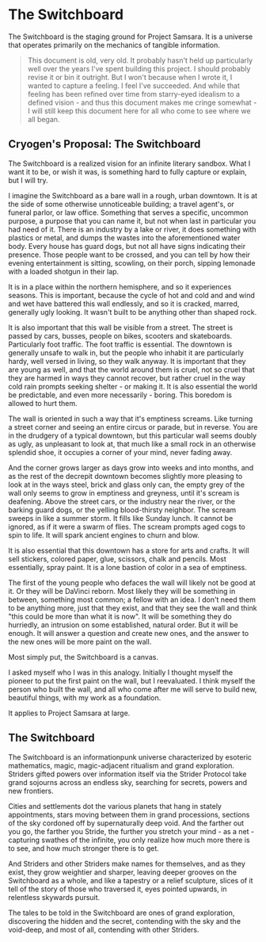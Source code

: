 # The Switchboard
The Switchboard is the staging ground for Project Samsara. It is a universe that operates primarily on the mechanics of tangible information.

> This document is old, very old. It probably hasn't held up particularly well over the years I've spent building this project. I should probably revise it or bin it outright. But I won't because when I wrote it, I wanted to capture a feeling. I feel I've succeeded. And while that feeling has been refined over time from starry-eyed idealism to a defined vision - and thus this document makes me cringe somewhat - I will still keep this document here for all who come to see where we all began.

## Cryogen's Proposal: The Switchboard
The Switchboard is a realized vision for an infinite literary sandbox. What I want it to be, or wish it was, is something hard to fully capture or explain, but I will try.

I imagine the Switchboard as a bare wall in a rough, urban downtown. It is at the side of some otherwise unnoticeable building; a travel agent's, or funeral parlor, or law office. Something that serves a specific, uncommon purpose, a purpose that you can name it, but not when last in particular you had need of it. There is an industry by a lake or river, it does something with plastics or metal, and dumps the wastes into the aforementioned water body. Every house has guard dogs, but not all have signs indicating their presence. Those people want to be crossed, and you can tell by how their evening entertainment is sitting, scowling, on their porch, sipping lemonade with a loaded shotgun in their lap.  

It is in a place within the northern hemisphere, and so it experiences seasons. This is important, because the cycle of hot and cold and and wind and wet have battered this wall endlessly, and so it is cracked, marred, generally ugly looking. It wasn't built to be anything other than shaped rock.

It is also important that this wall be visible from a street. The street is passed by cars, busses, people on bikes, scooters and skateboards. Particularly foot traffic. The foot traffic is essential. The downtown is generally unsafe to walk in, but the people who inhabit it are particularly hardy, well versed in living, so they walk anyway. It is important that they are young as well, and that the world around them is cruel, not so cruel that they are harmed in ways they cannot recover, but rather cruel in the way cold rain prompts seeking shelter - or making it. It is also essential the world be predictable, and even more necessarily - boring. This boredom is allowed to hurt them. 

The wall is oriented in such a way that it's emptiness screams. Like turning a street corner and seeing an entire circus or parade, but in reverse. You are in the drudgery of a typical downtown, but this particular wall seems doubly as ugly, as unpleasant to look at, that much like a small rock in an otherwise splendid shoe, it occupies a corner of your mind, never fading away.

And the corner grows larger as days grow into weeks and into months, and as the rest of the decrepit downtown becomes slightly more pleasing to look at in the ways steel, brick and glass only can, the empty grey of the wall only seems to grow in emptiness and greyness, until it's scream is deafening. Above the street cars, or the industry near the river, or the barking guard dogs, or the yelling blood-thirsty neighbor. The scream sweeps in like a summer storm. It fills like Sunday lunch. It cannot be ignored, as if it were a swarm of flies. The scream prompts aged cogs to spin to life. It will spark ancient engines to churn and blow.

It is also essential that this downtown has a store for arts and crafts. It will sell stickers, colored paper, glue, scissors, chalk and pencils. Most essentially, spray paint. It is a lone bastion of color in a sea of emptiness.

The first of the young people who defaces the wall will likely not be good at it. Or they will be DaVinci reborn. Most likely they will be something in between, something most common; a fellow with an idea. I don't need them to be anything more, just that they exist, and that they see the wall and think "this could be more than what it is now". It will be something they do hurriedly, an intrusion on some established, natural order. But it will be enough. It will answer a question and create new ones, and the answer to the new ones will be more paint on the wall.

Most simply put, the Switchboard is a canvas.

I asked myself who I was in this analogy. Initially I thought myself the pioneer to put the first paint on the wall, but I reevaluated. I think myself the person who built the wall, and all who come after me will serve to build new, beautiful things, with my work as a foundation.

It applies to Project Samsara at large. 

## The Switchboard
The Switchboard is an informationpunk universe characterized by esoteric mathematics, magic, magic-adjacent ritualism and grand exploration. Striders gifted powers over information itself via the Strider Protocol take grand sojourns across an endless sky, searching for secrets, powers and new frontiers.

Cities and settlements dot the various planets that hang in stately appointments, stars moving between them in grand processions, sections of the sky cordoned off by supernaturally deep void. And the farther out you go, the farther you Stride, the further you stretch your mind - as a net - capturing swathes of the infinite, you only realize how much more there is to see, and how much stronger there is to get.

And Striders and other Striders make names for themselves, and as they exist, they grow weightier and sharper, leaving deeper grooves on the Switchboard as a whole, and like a tapestry or a relief sculpture, slices of it tell of the story of those who traversed it, eyes pointed upwards, in relentless skywards pursuit.

The tales to be told in the Switchboard are ones of grand exploration, discovering the hidden and the secret, contending with the sky and the void-deep, and most of all, contending with other Striders.